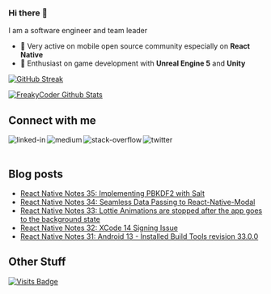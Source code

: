 ### Hi there 👋 

I am a software engineer and team leader

- 🥰 Very active on mobile open source community especially on **React Native**
- 🥳 Enthusiast on game development with **Unreal Engine 5** and **Unity**

  
[![GitHub Streak](https://streak-stats.demolab.com?user=wrathchaos&theme=blood-dark&hide_border=true&card_width=500&fire=EB5454&dates=EBC4C4)](https://git.io/streak-stats)

  
[![FreakyCoder Github Stats](https://github-readme-stats-six-azure-55.vercel.app/api?username=wrathchaos&show_icons=true&count_private=true&include_all_commits=true&title_color=eb1b0c&icon_color=eb1b0c&random=&randomss524272)](https://freakycoder.com)
<!--
![wrathchaos GitHub Stats](https://stats.hyochan.dev/api/github-stats-advanced?login=wrathchaos)
-->

## Connect with me

[<img align="left" alt="linked-in" src="https://img.shields.io/badge/linkedin-%230077B5.svg?&style=for-the-badge&logo=linkedin&logoColor=white" />](https://www.linkedin.com/in/kuray-ogun/)
[<img align="left" alt="medium" src="https://img.shields.io/badge/medium-%2312100E.svg?&style=for-the-badge&logo=medium&logoColor=white" />](https://freakycoder.com/)
[<img align="left" alt="stack-overflow" src="https://img.shields.io/badge/stack%20overflow-FE7A16?logo=stack-overflow&logoColor=white&style=for-the-badge" />](https://stackoverflow.com/users/2247055/freakycoder)
[<img align="left" alt="twitter" src="https://img.shields.io/badge/twitter-%231DA1F2.svg?&style=for-the-badge&logo=twitter&logoColor=white" />](https://twitter.com/FreakyCoderCom)

<br>
<br>

## Blog posts
<!-- BLOG-POST-LIST:START -->
- [React Native Notes 35: Implementing PBKDF2 with Salt](https://freakycoder.com/react-native-notes-35-implementing-pbkdf2-with-salt-d560b4dc3f67?source=rss----decee8936214---4)
- [React Native Notes 34: Seamless Data Passing to React-Native-Modal](https://freakycoder.com/react-native-notes-34-seamless-data-passing-to-react-native-modal-ef3b47b0e608?source=rss----decee8936214---4)
- [React Native Notes 33: Lottie Animations are stopped after the app goes to the background state](https://freakycoder.com/react-native-notes-33-lottie-animations-are-stopped-after-the-app-goes-to-the-background-state-9bc4d81e9bb9?source=rss----decee8936214---4)
- [React Native Notes 32: XCode 14 Signing Issue](https://freakycoder.com/react-native-notes-32-xcode-14-signing-issue-b3d2f3616aa4?source=rss----decee8936214---4)
- [React Native Notes 31: Android 13 - Installed Build Tools revision 33.0.0](https://freakycoder.com/react-native-notes-31-android-13-installed-build-tools-revision-33-0-0-2a87a83284e6?source=rss----decee8936214---4)
<!-- BLOG-POST-LIST:END -->




## Other Stuff

[![Visits Badge](https://badges.strrl.dev/visits/wrathchaos/wrathchaos?style=for-the-badge&color=eb1b0c)](https://badges.strrl.dev)

